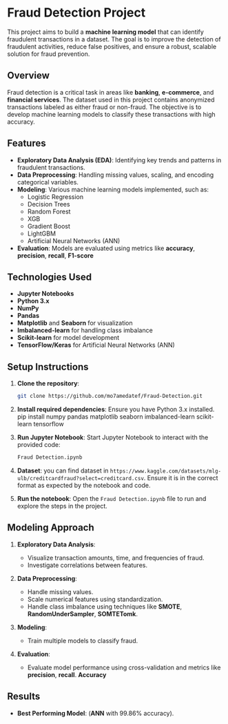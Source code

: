 
# Fraud Detection Project

This project aims to build a **machine learning model** that can identify fraudulent transactions in a dataset. The goal is to improve the detection of fraudulent activities, reduce false positives, and ensure a robust, scalable solution for fraud prevention.


## Overview

Fraud detection is a critical task in areas like **banking**, **e-commerce**, and **financial services**. The dataset used in this project contains anonymized transactions labeled as either fraud or non-fraud. The objective is to develop machine learning models to classify these transactions with high accuracy.


## Features

- **Exploratory Data Analysis (EDA)**: Identifying key trends and patterns in fraudulent transactions.
- **Data Preprocessing**: Handling missing values, scaling, and encoding categorical variables.
- **Modeling**: Various machine learning models implemented, such as:
  - Logistic Regression
  - Decision Trees
  - Random Forest
  - XGB
  - Gradient Boost
  - LightGBM
  - Artificial Neural Networks (ANN)
- **Evaluation**: Models are evaluated using metrics like **accuracy**, **precision**, **recall**, **F1-score**

## Technologies Used

- **Jupyter Notebooks**
- **Python 3.x**
- **NumPy**
- **Pandas**
- **Matplotlib** and **Seaborn** for visualization
- **Imbalanced-learn** for handling class imbalance
- **Scikit-learn** for model development
- **TensorFlow/Keras** for Artificial Neural Networks (ANN)

## Setup Instructions

1. **Clone the repository**:
   ```bash
   git clone https://github.com/mo7amedatef/Fraud-Detection.git
   ```

2. **Install required dependencies**:
   Ensure you have Python 3.x installed.
   pip install numpy pandas matplotlib seaborn imbalanced-learn scikit-learn tensorflow 
   

3. **Run Jupyter Notebook**:
   Start Jupyter Notebook to interact with the provided code:
   ```bash
   Fraud Detection.ipynb
   ```

4. **Dataset**:
   you can find dataset in `https://www.kaggle.com/datasets/mlg-ulb/creditcardfraud?select=creditcard.csv`. Ensure it is in the correct format as expected by the notebook and code.

5. **Run the notebook**:
   Open the `Fraud Detection.ipynb` file to run and explore the steps in the project.

## Modeling Approach

1. **Exploratory Data Analysis**:
   - Visualize transaction amounts, time, and frequencies of fraud.
   - Investigate correlations between features.

2. **Data Preprocessing**:
   - Handle missing values.
   - Scale numerical features using standardization.
   - Handle class imbalance using techniques like **SMOTE**, **RandomUnderSampler**, **SOMTETomk**.


3. **Modeling**:
   - Train multiple models to classify fraud.

4. **Evaluation**:
   - Evaluate model performance using cross-validation and metrics like **precision**, **recall**. **Accuracy**

## Results

- **Best Performing Model**: (**ANN** with 99.86% accuracy).